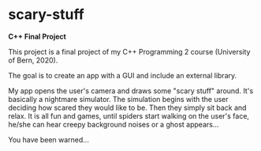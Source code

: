 # scary-stuff
<b>C++ Final Project</b>

This project is a final project of my C++ Programming 2 course (University of Bern, 2020). 

The goal is to create an app with a GUI and include an external library.

My app opens the user's camera and draws some "scary stuff" around. It's basically a nightmare simulator. The simulation begins with the user deciding how scared they would like to be. Then they simply sit back and relax. It is all fun and games, until spiders start walking on the user's face, he/she can hear creepy background noises or a ghost appears...

You have been warned...
